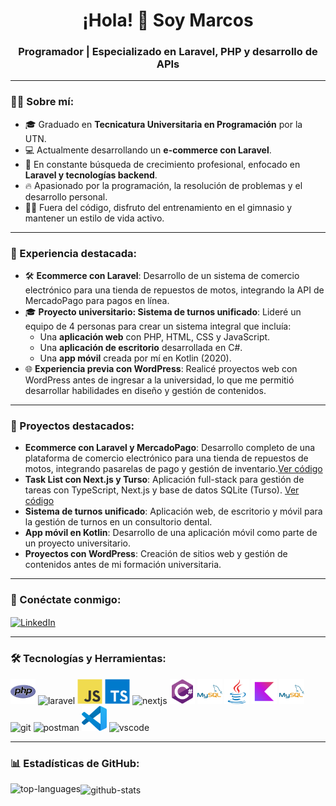 <h1 align="center">¡Hola! 👋 Soy Marcos</h1>
<h3 align="center">Programador | Especializado en Laravel, PHP y desarrollo de APIs</h3>

---

### 👨‍💻 Sobre mí:
- 🎓 Graduado en **Tecnicatura Universitaria en Programación** por la UTN.
- 💻 Actualmente desarrollando un **e-commerce con Laravel**.
- 🚀 En constante búsqueda de crecimiento profesional, enfocado en **Laravel y tecnologías backend**.
- 🔥 Apasionado por la programación, la resolución de problemas y el desarrollo personal.
- 🏋️‍♂️ Fuera del código, disfruto del entrenamiento en el gimnasio y mantener un estilo de vida activo.

---

### 💼 Experiencia destacada:
- 🛠️ **Ecommerce con Laravel**: Desarrollo de un sistema de comercio electrónico para una tienda de repuestos de motos, integrando la API de MercadoPago para pagos en línea.
- 🎓 **Proyecto universitario: Sistema de turnos unificado**: Lideré un equipo de 4 personas para crear un sistema integral que incluía:
  - Una **aplicación web** con PHP, HTML, CSS y JavaScript.
  - Una **aplicación de escritorio** desarrollada en C#.
  - Una **app móvil** creada por mí en Kotlin (2020).
- 🌐 **Experiencia previa con WordPress**: Realicé proyectos web con WordPress antes de ingresar a la universidad, lo que me permitió desarrollar habilidades en diseño y gestión de contenidos.
  
---

### 🌟 Proyectos destacados:
- **Ecommerce con Laravel y MercadoPago**: Desarrollo completo de una plataforma de comercio electrónico para una tienda de repuestos de motos, integrando pasarelas de pago y gestión de inventario.[Ver código](https://github.com/m4rkdv/laravel-ecommerce)
- **Task List con Next.js y Turso**: Aplicación full-stack para gestión de tareas con TypeScript, Next.js y base de datos SQLite (Turso). [Ver código](https://github.com/m4rkdv/task-list)
- **Sistema de turnos unificado**: Aplicación web, de escritorio y móvil para la gestión de turnos en un consultorio dental.
- **App móvil en Kotlin**: Desarrollo de una aplicación móvil como parte de un proyecto universitario.
- **Proyectos con WordPress**: Creación de sitios web y gestión de contenidos antes de mi formación universitaria.

---

### 🤝 Conéctate conmigo:
<p align="left">
  <a href="https://www.linkedin.com/in/marcos-castella-del-valle/" target="blank">
    <img align="center" src="https://raw.githubusercontent.com/rahuldkjain/github-profile-readme-generator/master/src/images/icons/Social/linked-in-alt.svg" alt="LinkedIn" height="30" width="40" />
  </a>
</p>

---

### 🛠️ Tecnologías y Herramientas:
<p align="left">
    <img src="https://raw.githubusercontent.com/devicons/devicon/master/icons/php/php-original.svg" alt="php" width="40" height="40"/>
    <img src="https://upload.wikimedia.org/wikipedia/commons/9/9a/Laravel.svg" alt="laravel" width="40" height="40"/>
    <img src="https://raw.githubusercontent.com/devicons/devicon/master/icons/javascript/javascript-original.svg" alt="javascript" width="40" height="40"/>
    <img src="https://raw.githubusercontent.com/devicons/devicon/master/icons/typescript/typescript-original.svg" alt="typescript" width="40" height="40"/>
    <img src="https://cdn.worldvectorlogo.com/logos/nextjs-2.svg" alt="nextjs" width="40" height="40"/>
    <img src="https://raw.githubusercontent.com/devicons/devicon/master/icons/csharp/csharp-original.svg" alt="csharp" width="40" height="40"/>
    <img src="https://raw.githubusercontent.com/devicons/devicon/master/icons/mysql/mysql-original-wordmark.svg" alt="mysql" width="40" height="40"/>
    <img src="https://raw.githubusercontent.com/devicons/devicon/master/icons/java/java-original.svg" alt="java" width="40" height="40"/>
    <img src="https://raw.githubusercontent.com/devicons/devicon/master/icons/kotlin/kotlin-original.svg" alt="kotlin" width="40" height="40"/>
    <img src="https://raw.githubusercontent.com/devicons/devicon/master/icons/mysql/mysql-original-wordmark.svg" alt="mysql" width="40" height="40"/>
    <img src="https://www.vectorlogo.zone/logos/git-scm/git-scm-icon.svg" alt="git" width="40" height="40"/>
    <img src="https://www.vectorlogo.zone/logos/getpostman/getpostman-icon.svg" alt="postman" width="40" height="40"/>
    <img src="https://raw.githubusercontent.com/devicons/devicon/master/icons/vscode/vscode-original.svg" alt="vscode" width="40" height="40"/>
    <img src="https://upload.wikimedia.org/wikipedia/commons/2/2d/Visual_Studio_Code_1.18_icon.svg" alt="vscode" width="40" height="40"/>
</p>
</p>

---

### 📊 Estadísticas de GitHub:
<p align="left">
  <img align="left" src="https://github-readme-stats.vercel.app/api/top-langs?username=m4rkdv&show_icons=true&locale=en&layout=compact" alt="top-languages" />
  <img align="center" src="https://github-readme-stats.vercel.app/api?username=m4rkdv&show_icons=true&locale=en" alt="github-stats" />
</p>
